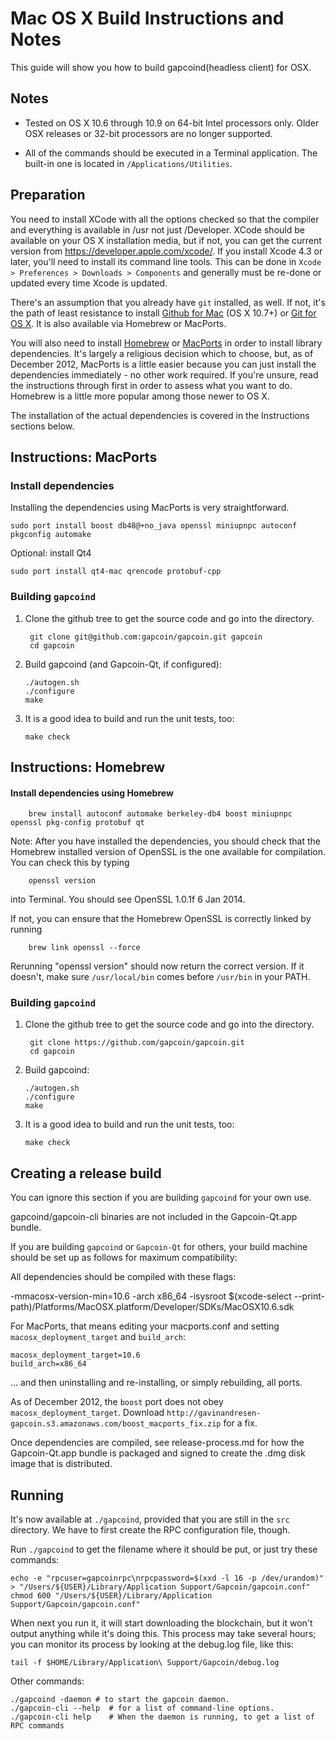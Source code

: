Mac OS X Build Instructions and Notes
====================================
This guide will show you how to build gapcoind(headless client) for OSX.

Notes
-----

* Tested on OS X 10.6 through 10.9 on 64-bit Intel processors only.
Older OSX releases or 32-bit processors are no longer supported.

* All of the commands should be executed in a Terminal application. The
built-in one is located in `/Applications/Utilities`.

Preparation
-----------

You need to install XCode with all the options checked so that the compiler
and everything is available in /usr not just /Developer. XCode should be
available on your OS X installation media, but if not, you can get the
current version from https://developer.apple.com/xcode/. If you install
Xcode 4.3 or later, you'll need to install its command line tools. This can
be done in `Xcode > Preferences > Downloads > Components` and generally must
be re-done or updated every time Xcode is updated.

There's an assumption that you already have `git` installed, as well. If
not, it's the path of least resistance to install [Github for Mac](https://mac.github.com/)
(OS X 10.7+) or
[Git for OS X](https://code.google.com/p/git-osx-installer/). It is also
available via Homebrew or MacPorts.

You will also need to install [Homebrew](http://brew.sh)
or [MacPorts](https://www.macports.org/) in order to install library
dependencies. It's largely a religious decision which to choose, but, as of
December 2012, MacPorts is a little easier because you can just install the
dependencies immediately - no other work required. If you're unsure, read
the instructions through first in order to assess what you want to do.
Homebrew is a little more popular among those newer to OS X.

The installation of the actual dependencies is covered in the Instructions
sections below.

Instructions: MacPorts
----------------------

### Install dependencies

Installing the dependencies using MacPorts is very straightforward.

    sudo port install boost db48@+no_java openssl miniupnpc autoconf pkgconfig automake

Optional: install Qt4

    sudo port install qt4-mac qrencode protobuf-cpp

### Building `gapcoind`

1. Clone the github tree to get the source code and go into the directory.

        git clone git@github.com:gapcoin/gapcoin.git gapcoin
        cd gapcoin

2.  Build gapcoind (and Gapcoin-Qt, if configured):

        ./autogen.sh
        ./configure
        make

3.  It is a good idea to build and run the unit tests, too:

        make check

Instructions: Homebrew
----------------------

#### Install dependencies using Homebrew

        brew install autoconf automake berkeley-db4 boost miniupnpc openssl pkg-config protobuf qt

Note: After you have installed the dependencies, you should check that the Homebrew installed version of OpenSSL is the one available for compilation. You can check this by typing

        openssl version

into Terminal. You should see OpenSSL 1.0.1f 6 Jan 2014.

If not, you can ensure that the Homebrew OpenSSL is correctly linked by running

        brew link openssl --force

Rerunning "openssl version" should now return the correct version. If it
doesn't, make sure `/usr/local/bin` comes before `/usr/bin` in your
PATH. 

### Building `gapcoind`

1. Clone the github tree to get the source code and go into the directory.

        git clone https://github.com/gapcoin/gapcoin.git
        cd gapcoin

2.  Build gapcoind:

        ./autogen.sh
        ./configure
        make

3.  It is a good idea to build and run the unit tests, too:

        make check

Creating a release build
------------------------
You can ignore this section if you are building `gapcoind` for your own use.

gapcoind/gapcoin-cli binaries are not included in the Gapcoin-Qt.app bundle.

If you are building `gapcoind` or `Gapcoin-Qt` for others, your build machine should be set up
as follows for maximum compatibility:

All dependencies should be compiled with these flags:

 -mmacosx-version-min=10.6
 -arch x86_64
 -isysroot $(xcode-select --print-path)/Platforms/MacOSX.platform/Developer/SDKs/MacOSX10.6.sdk

For MacPorts, that means editing your macports.conf and setting
`macosx_deployment_target` and `build_arch`:

    macosx_deployment_target=10.6
    build_arch=x86_64

... and then uninstalling and re-installing, or simply rebuilding, all ports.

As of December 2012, the `boost` port does not obey `macosx_deployment_target`.
Download `http://gavinandresen-gapcoin.s3.amazonaws.com/boost_macports_fix.zip`
for a fix.

Once dependencies are compiled, see release-process.md for how the Gapcoin-Qt.app
bundle is packaged and signed to create the .dmg disk image that is distributed.

Running
-------

It's now available at `./gapcoind`, provided that you are still in the `src`
directory. We have to first create the RPC configuration file, though.

Run `./gapcoind` to get the filename where it should be put, or just try these
commands:

    echo -e "rpcuser=gapcoinrpc\nrpcpassword=$(xxd -l 16 -p /dev/urandom)" > "/Users/${USER}/Library/Application Support/Gapcoin/gapcoin.conf"
    chmod 600 "/Users/${USER}/Library/Application Support/Gapcoin/gapcoin.conf"

When next you run it, it will start downloading the blockchain, but it won't
output anything while it's doing this. This process may take several hours;
you can monitor its process by looking at the debug.log file, like this:

    tail -f $HOME/Library/Application\ Support/Gapcoin/debug.log

Other commands:

    ./gapcoind -daemon # to start the gapcoin daemon.
    ./gapcoin-cli --help  # for a list of command-line options.
    ./gapcoin-cli help    # When the daemon is running, to get a list of RPC commands
